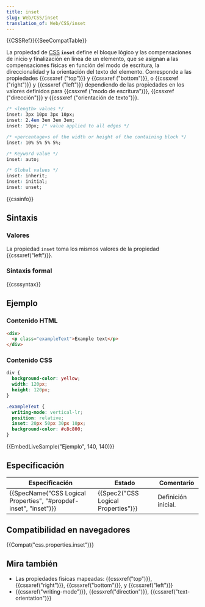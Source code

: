 ```yaml
---
title: inset
slug: Web/CSS/inset
translation_of: Web/CSS/inset
---
```


{{CSSRef}}{{SeeCompatTable}}

La propiedad de [CSS](/es/docs/Web/CSS) **`inset`** define el bloque lógico y las compensaciones de inicio y finalización en línea de un elemento, que se asignan a las compensaciones físicas en función del modo de escritura, la direccionalidad y la orientación del texto del elemento. Corresponde a las propiedades {{cssxref ("top")}} y {{cssxref ("bottom")}}, o {{cssxref ("right")}} y {{cssxref ("left")}} dependiendo de las propiedades en los valores definidos para {{cssxref ("modo de escritura")}}, {{cssxref ("dirección")}} y {{cssxref ("orientación de texto")}}.

```css
/* <length> values */
inset: 3px 10px 3px 10px;
inset: 2.4em 3em 3em 3em;
inset: 10px; /* value applied to all edges */

/* <percentage>s of the width or height of the containing block */
inset: 10% 5% 5% 5%;

/* Keyword value */
inset: auto;

/* Global values */
inset: inherit;
inset: initial;
inset: unset;
```

{{cssinfo}}

## Sintaxis

### Valores

La propiedad `inset` toma los mismos valores de la propiedad {{cssxref("left")}}.

### Sintaxis formal

{{csssyntax}}

## Ejemplo

### Contenido HTML

```html
<div>
  <p class="exampleText">Example text</p>
</div>
```

### Contenido CSS

```css
div {
  background-color: yellow;
  width: 120px;
  height: 120px;
}

.exampleText {
  writing-mode: vertical-lr;
  position: relative;
  inset: 20px 50px 30px 10px;
  background-color: #c8c800;
}
```

{{EmbedLiveSample("Ejemplo", 140, 140)}}

## Especificación

| Especificación                                                                           | Estado                                           | Comentario          |
| ---------------------------------------------------------------------------------------- | ------------------------------------------------ | ------------------- |
| {{SpecName("CSS Logical Properties", "#propdef-inset", "inset")}} | {{Spec2("CSS Logical Properties")}} | Definición inicial. |

## Compatibilidad en navegadores

{{Compat("css.properties.inset")}}

## Mira también

- Las propiedades físicas mapeadas: {{cssxref("top")}}, {{cssxref("right")}}, {{cssxref("bottom")}}, y {{cssxref("left")}}
- {{cssxref("writing-mode")}}, {{cssxref("direction")}}, {{cssxref("text-orientation")}}
